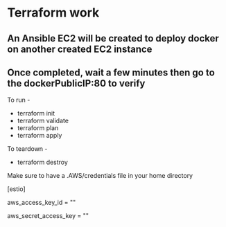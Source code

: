 # Terraform work

## An Ansible EC2 will be created to deploy docker on another created EC2 instance

## Once completed, wait a few minutes then go to the dockerPublicIP:80 to verify

To run -

* terraform init
* terraform validate
* terraform plan
* terraform apply


To teardown -

* terraform destroy

Make sure to have a .AWS/credentials file in your home directory

[estio]

aws_access_key_id = ""

aws_secret_access_key = ""
